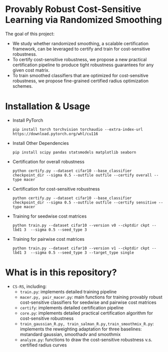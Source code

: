 # Provably Robust Cost-Sensitive Learning via Randomized Smoothing
  The goal of this project:
  - We study whether randomized smoothing, a scalable certification framework, can be leveraged to certify and train for cost-sensitive robustness.
  - To certify cost-sensitive robustness, we propose a new practical certification pipeline to produce tight robustness guarantees for any given cost matrix.
  - To train smoothed classifiers that are optimized for cost-sensitive robustness, we propose fine-grained certified radius optimization schemes.

# Installation & Usage
  - Install PyTorch
    ```text
    pip install torch torchvision torchaudio --extra-index-url https://download.pytorch.org/whl/cu116
    ```
  - Install Other Dependencies
      ```text
     pip install scipy pandas statsmodels matplotlib seaborn
      ```
      
  - Certification for overall robustness
    ```text
    python certify.py --dataset cifar10 --base_classifier checkpoint_dir --sigma 0.5 --outfile outfile --certify overall --type macer
    ```
    
  - Certification for cost-sensitive robustness
    ```text
    python certify.py --dataset cifar10 --base_classifier checkpoint_dir --sigma 0.5 --outfile outfile --certify sensitive --type macer
    ```


  - Training for seedwise cost matrices
    ```text
    python train.py --dataset cifar10 --version v0 --ckptdir ckpt --lbd1 3  --sigma 0.5 --seed_type 3
    ```

  - Training for pairwise cost matrices
    ```text
    python train.py --dataset cifar10 --version v1 --ckptdir ckpt --lbd1 3  --sigma 0.5 --seed_type 3 --target_type single
    ```

# What is in this repository?
* ```CS-RS```, including:
  * ```train.py```: implements detailed training pipeline
  * ```macer.py, pair_macer.py```:  main functions for training provably robust cost-sensitive classifiers for seedwise and pairwise cost matrices
  * ```certify```: implements detailed certification pipeline 
  * ```core.py```: implements detailed practical certification algorithm for cost-sensitive robustness
  * ```train_gaussian_R.py, train_salman_R.py,train_smoothmix_R.py```: implements the reweighting adaptation for three baselines: mstandard gaussian, smoothadv and smoothmix
  * ```analyze.py```: functions to draw the cost-sensitive robustness v.s. certified radius curves
 
